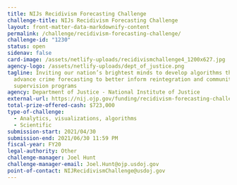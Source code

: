 ```yaml
---
title: NIJs Recidivism Forecasting Challenge
challenge-title: NIJs Recidivism Forecasting Challenge
layout: front-matter-data-markdownify-content
permalink: /challenge/recidivism-forecasting-challenge/
challenge-id: "1230"
status: open
sidenav: false
card-image: /assets/netlify-uploads/recidivismchallenge4_1200x627.jpg
agency-logo: /assets/netlify-uploads/dept_of_justice.png
tagline: Inviting our nation’s brightest minds to develop algorithms that
  advance crime forecasting to better inform reintegration and community
  supervision programs
agency: Department of Justice - National Institute of Justice
external-url: https://nij.ojp.gov/funding/recidivism-forecasting-challenge
total-prize-offered-cash: $723,000
type-of-challenge:
  - Analytics, visualizations, algorithms
  - Scientific
submission-start: 2021/04/30
submission-end: 2021/06/30 11:59 PM
fiscal-year: FY20
legal-authority: Other
challenge-manager: Joel Hunt
challenge-manager-email: Joel.Hunt@ojp.usdoj.gov
point-of-contact: NIJRecidivismChallenge@usdoj.gov
---
```

